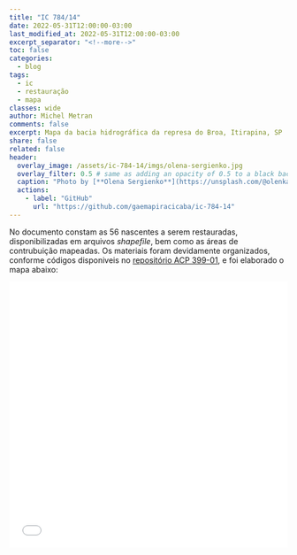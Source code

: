 ```yaml
---
title: "IC 784/14"
date: 2022-05-31T12:00:00-03:00
last_modified_at: 2022-05-31T12:00:00-03:00
excerpt_separator: "<!--more-->"
toc: false
categories:
  - blog
tags:
  - ic
  - restauração
  - mapa
classes: wide
author: Michel Metran
comments: false
excerpt: Mapa da bacia hidrográfica da represa do Broa, Itirapina, SP
share: false
related: false
header:
  overlay_image: /assets/ic-784-14/imgs/olena-sergienko.jpg
  overlay_filter: 0.5 # same as adding an opacity of 0.5 to a black background
  caption: "Photo by [**Olena Sergienko**](https://unsplash.com/@olenkasergienko?utm_source=unsplash&utm_medium=referral&utm_content=creditCopyText) on [Unsplash](https://unsplash.com)"
  actions:
    - label: "GitHub"
      url: "https://github.com/gaemapiracicaba/ic-784-14"
---
```


No documento constam as 56 nascentes a serem restauradas, disponibilizadas em arquivos *shapefile*, bem como as áreas de contrubuição mapeadas.
Os materiais foram devidamente organizados, conforme códigos disponiveis no [repositório ACP 399-01](https://github.com/gaemapiracicaba/ic-784-14), e foi elaborado o mapa abaixo:

<iframe src="/assets/ic-784-14/maps/map.html" width="100%" height="480"  frameborder="0" allowfullscreen></iframe>
